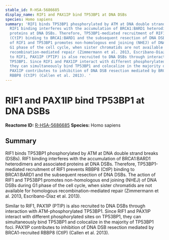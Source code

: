 ```yaml
---
stable_id: R-HSA-5686685
display_name: RIF1 and PAX1IP bind TP53BP1 at DNA DSBs
species: Homo sapiens
summary: 'RIF1 binds TP53BP1 phosphorylated by ATM at DNA double strand breaks (DSBs).
  RIF1 binding interferes with the accumulation of BRCA1:BARD1 heterodimers and associated
  proteins at DNA DSBs. Therefore, TP53BP1-mediated recruitment of RIF1 prevents RBBP8
  (CtIP) binding to BRCA1:BARD1 and the subsequent resection of DNA DSBs. The action
  of RIF1 and TP53BP1 promotes non-homologous end joining (NHEJ) of DNA DSBs during
  G1 phase of the cell cycle, when sister chromatids are not available for homologous
  recombination-mediated repair (Zimmermann et al. 2013, Escribano-Diaz et al. 2013).<p>Similar
  to RIF1, PAX1IP (PTIP) is also recruited to DNA DSBs through interaction with ATM-phosphorylated
  TP53BP1. Since RIF1 and PAX1IP interact with different phosphorylated sites on TP53BP1,
  they can simultaneously bind TP53BP1 and colocalize in the majority of TP53BP1 foci.
  PAX1IP contributes to inhibition of DNA DSB resection mediated by BRCA1-recruited
  RBBP8 (CtIP) (Callen et al. 2013). '
---
```


# RIF1 and PAX1IP bind TP53BP1 at DNA DSBs
**Reactome ID:** [R-HSA-5686685](https://reactome.org/content/detail/R-HSA-5686685)
**Species:** Homo sapiens

## Summary

RIF1 binds TP53BP1 phosphorylated by ATM at DNA double strand breaks (DSBs). RIF1 binding interferes with the accumulation of BRCA1:BARD1 heterodimers and associated proteins at DNA DSBs. Therefore, TP53BP1-mediated recruitment of RIF1 prevents RBBP8 (CtIP) binding to BRCA1:BARD1 and the subsequent resection of DNA DSBs. The action of RIF1 and TP53BP1 promotes non-homologous end joining (NHEJ) of DNA DSBs during G1 phase of the cell cycle, when sister chromatids are not available for homologous recombination-mediated repair (Zimmermann et al. 2013, Escribano-Diaz et al. 2013).<p>Similar to RIF1, PAX1IP (PTIP) is also recruited to DNA DSBs through interaction with ATM-phosphorylated TP53BP1. Since RIF1 and PAX1IP interact with different phosphorylated sites on TP53BP1, they can simultaneously bind TP53BP1 and colocalize in the majority of TP53BP1 foci. PAX1IP contributes to inhibition of DNA DSB resection mediated by BRCA1-recruited RBBP8 (CtIP) (Callen et al. 2013). 
